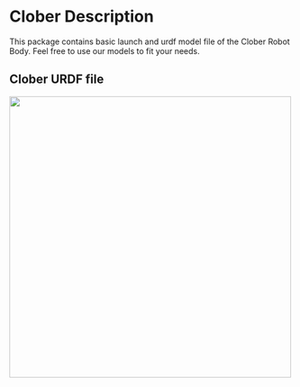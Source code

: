 # Clober Description
This package contains basic launch and urdf model file of the Clober Robot Body.
Feel free to use our models to fit your needs.

## Clober URDF file
<img align="center" src="https://github.com/clobot-git/testrobot/blob/noetic-devel/images/clober_description.png" width="500">

